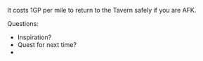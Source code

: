 It costs 1GP per mile to return to the Tavern safely if you are AFK.

Questions:
* Inspiration?
* Quest for next time?
* 